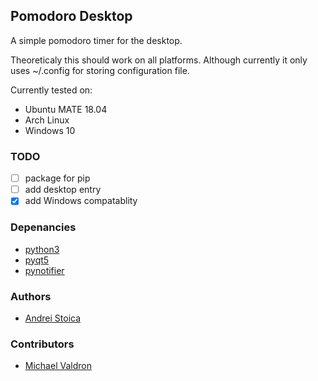 ## Pomodoro Desktop
A simple pomodoro timer for the desktop.

Theoreticaly this should work on all platforms. Although currently it only uses
~/.config for storing configuration file.

Currently tested on:
- Ubuntu MATE 18.04
- Arch Linux
- Windows 10

### TODO
- [ ] package for pip
- [ ] add desktop entry 
- [x] add Windows compatablity 

### Depenancies
- [python3](https://docs.python.org/3/)
- [pyqt5](https://www.riverbankcomputing.com/software/pyqt/intro)
- [pynotifier](https://github.com/YuriyLisovskiy/pynotifier)

### Authors
- [Andrei Stoica](https://andreistoica.ca)

### Contributors
- [Michael Valdron](https://michaelvaldron.ca)

